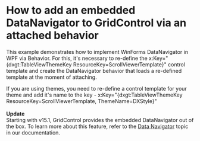 # How to add an embedded DataNavigator to GridControl via an attached behavior


<p>This example demonstrates how to implement WinForms DataNavigator in WPF via Behavior. For this, it's necessary to re-define the x:Key="{dxgt:TableViewThemeKey ResourceKey=ScrollViewerTemplate}" control template and create the DataNavigator behavior that loads a re-defined template at the moment of attaching.</p>
<p>If you are using themes, you need to re-define a control template for your theme and add it's name to the key - x:Key="{dxgt:TableViewThemeKey ResourceKey=ScrollViewerTemplate, ThemeName=DXStyle}"<br /><br /><strong>Update</strong><br />Starting with v15.1, GridControl provides the embedded DataNavigator out of the box. To learn more about this feature, refer to the <a href="https://documentation.devexpress.com/WPF/CustomDocument114118.aspx">Data Navigator</a> topic in our documentation.</p>

<br/>


